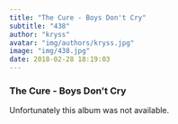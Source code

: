 ```yaml
---
title: "The Cure - Boys Don't Cry"
subtitle: "438"
author: "kryss"
avatar: "img/authors/kryss.jpg"
image: "img/438.jpg"
date: 2018-02-28 18:19:03
---
```


### The Cure - Boys Don't Cry
Unfortunately this album was not available.
